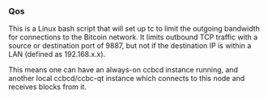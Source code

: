 ### Qos ###

This is a Linux bash script that will set up tc to limit the outgoing bandwidth for connections to the Bitcoin network. It limits outbound TCP traffic with a source or destination port of 9887, but not if the destination IP is within a LAN (defined as 192.168.x.x).

This means one can have an always-on ccbcd instance running, and another local ccbcd/ccbc-qt instance which connects to this node and receives blocks from it.

